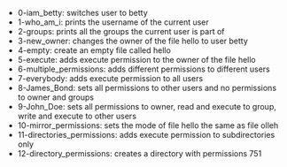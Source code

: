 * 0-iam_betty: switches user to betty
* 1-who_am_i: prints the username of the current user
* 2-groups: prints all the groups the current user is part of
* 3-new_owner: changes the owner of the file hello to user betty
* 4-empty: create an empty file called hello
* 5-execute: adds execute permission to the owner of the file hello
* 6-multiple_permissions: adds different permissions to different users
* 7-everybody: adds execute permission to all users
* 8-James_Bond: sets all permissions to other users and no permissions to owner and groups
* 9-John_Doe: sets all permissions to owner, read and execute to group, write and execute to other users
* 10-mirror_permissions: sets the mode of file hello the same as file olleh
* 11-directories_permissions: adds execute permission to subdirectories only
* 12-directory_permissions: creates a directory with permissions 751
